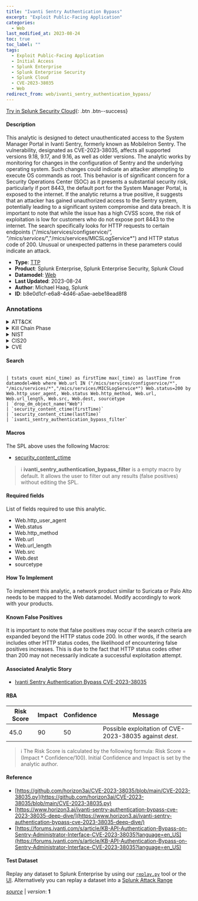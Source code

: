 ```yaml
---
title: "Ivanti Sentry Authentication Bypass"
excerpt: "Exploit Public-Facing Application"
categories:
  - Web
last_modified_at: 2023-08-24
toc: true
toc_label: ""
tags:
  - Exploit Public-Facing Application
  - Initial Access
  - Splunk Enterprise
  - Splunk Enterprise Security
  - Splunk Cloud
  - CVE-2023-38035
  - Web
redirect_from: web/ivanti_sentry_authentication_bypass/
---
```




[Try in Splunk Security Cloud](https://www.splunk.com/en_us/cyber-security.html){: .btn .btn--success}

#### Description

This analytic is designed to detect unauthenticated access to the System Manager Portal in Ivanti Sentry, formerly known as MobileIron Sentry. The vulnerability, designated as CVE-2023-38035, affects all supported versions 9.18, 9.17, and 9.16, as well as older versions. The analytic works by monitoring for changes in the configuration of Sentry and the underlying operating system. Such changes could indicate an attacker attempting to execute OS commands as root. This behavior is of significant concern for a Security Operations Center (SOC) as it presents a substantial security risk, particularly if port 8443, the default port for the System Manager Portal, is exposed to the internet. If the analytic returns a true positive, it suggests that an attacker has gained unauthorized access to the Sentry system, potentially leading to a significant system compromise and data breach. It is important to note that while the issue has a high CVSS score, the risk of exploitation is low for customers who do not expose port 8443 to the internet. The search specifically looks for HTTP requests to certain endpoints (&#34;/mics/services/configservice/*&#34;, &#34;/mics/services/*&#34;,&#34;/mics/services/MICSLogService*&#34;) and HTTP status code of 200. Unusual or unexpected patterns in these parameters could indicate an attack.

- **Type**: [TTP](https://github.com/splunk/security_content/wiki/Detection-Analytic-Types)
- **Product**: Splunk Enterprise, Splunk Enterprise Security, Splunk Cloud
- **Datamodel**: [Web](https://docs.splunk.com/Documentation/CIM/latest/User/Web)
- **Last Updated**: 2023-08-24
- **Author**: Michael Haag, Splunk
- **ID**: b8e0d1cf-e6a8-4d46-a5ae-aebe18ead8f8

### Annotations
<details>
  <summary>ATT&CK</summary>

<div markdown="1">

#### [ATT&CK](https://attack.mitre.org/)

| ID          | Technique   | Tactic         |
| ----------- | ----------- |--------------- |
| [T1190](https://attack.mitre.org/techniques/T1190/) | Exploit Public-Facing Application | Initial Access |

</div>
</details>


<details>
  <summary>Kill Chain Phase</summary>

<div markdown="1">

* Delivery


</div>
</details>


<details>
  <summary>NIST</summary>

<div markdown="1">

* DE.CM



</div>
</details>

<details>
  <summary>CIS20</summary>

<div markdown="1">

* CIS 13



</div>
</details>

<details>
  <summary>CVE</summary>

<div markdown="1">

| ID          | Summary | [CVSS](https://nvd.nist.gov/vuln-metrics/cvss) |
| ----------- | ----------- | -------------- |
| [CVE-2023-38035](https://nvd.nist.gov/vuln/detail/CVE-2023-38035) | A security vulnerability in MICS Admin Portal in Ivanti MobileIron Sentry versions 9.18.0 and below, which may allow an attacker to bypass authentication controls on the administrative interface due to an insufficiently restrictive Apache HTTPD configuration.  | None |



</div>
</details>


#### Search

```

| tstats count min(_time) as firstTime max(_time) as lastTime from datamodel=Web where Web.url IN ("/mics/services/configservice/*", "/mics/services/*","/mics/services/MICSLogService*") Web.status=200 by Web.http_user_agent, Web.status Web.http_method, Web.url, Web.url_length, Web.src, Web.dest, sourcetype 
| `drop_dm_object_name("Web")` 
| `security_content_ctime(firstTime)` 
| `security_content_ctime(lastTime)` 
| `ivanti_sentry_authentication_bypass_filter`
```

#### Macros
The SPL above uses the following Macros:
* [security_content_ctime](https://github.com/splunk/security_content/blob/develop/macros/security_content_ctime.yml)

> :information_source:
> **ivanti_sentry_authentication_bypass_filter** is a empty macro by default. It allows the user to filter out any results (false positives) without editing the SPL.



#### Required fields
List of fields required to use this analytic.
* Web.http_user_agent
* Web.status
* Web.http_method
* Web.url
* Web.url_length
* Web.src
* Web.dest
* sourcetype



#### How To Implement
To implement this analytic, a network product similar to Suricata or Palo Alto needs to be mapped to the Web datamodel. Modify accordingly to work with your products.
#### Known False Positives
It is important to note that false positives may occur if the search criteria are expanded beyond the HTTP status code 200. In other words, if the search includes other HTTP status codes, the likelihood of encountering false positives increases. This is due to the fact that HTTP status codes other than 200 may not necessarily indicate a successful exploitation attempt.

#### Associated Analytic Story
* [Ivanti Sentry Authentication Bypass CVE-2023-38035](/stories/ivanti_sentry_authentication_bypass_cve-2023-38035)




#### RBA

| Risk Score  | Impact      | Confidence   | Message      |
| ----------- | ----------- |--------------|--------------|
| 45.0 | 90 | 50 | Possible exploitation of CVE-2023-38035 against $dest$. |


> :information_source:
> The Risk Score is calculated by the following formula: Risk Score = (Impact * Confidence/100). Initial Confidence and Impact is set by the analytic author.


#### Reference

* [https://github.com/horizon3ai/CVE-2023-38035/blob/main/CVE-2023-38035.py](https://github.com/horizon3ai/CVE-2023-38035/blob/main/CVE-2023-38035.py)
* [https://www.horizon3.ai/ivanti-sentry-authentication-bypass-cve-2023-38035-deep-dive/](https://www.horizon3.ai/ivanti-sentry-authentication-bypass-cve-2023-38035-deep-dive/)
* [https://forums.ivanti.com/s/article/KB-API-Authentication-Bypass-on-Sentry-Administrator-Interface-CVE-2023-38035?language=en_US](https://forums.ivanti.com/s/article/KB-API-Authentication-Bypass-on-Sentry-Administrator-Interface-CVE-2023-38035?language=en_US)



#### Test Dataset
Replay any dataset to Splunk Enterprise by using our [`replay.py`](https://github.com/splunk/attack_data#using-replaypy) tool or the [UI](https://github.com/splunk/attack_data#using-ui).
Alternatively you can replay a dataset into a [Splunk Attack Range](https://github.com/splunk/attack_range#replay-dumps-into-attack-range-splunk-server)




[*source*](https://github.com/splunk/security_content/tree/develop/detections/web/ivanti_sentry_authentication_bypass.yml) \| *version*: **1**